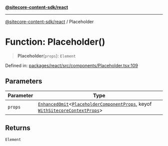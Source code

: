 [**@sitecore-content-sdk/react**](../README.md)

***

[@sitecore-content-sdk/react](../README.md) / Placeholder

# Function: Placeholder()

> **Placeholder**(`props`): `Element`

Defined in: [packages/react/src/components/Placeholder.tsx:109](https://github.com/Sitecore/content-sdk/blob/a12743cf942dfe3195e858aea63c33d67943078b/packages/react/src/components/Placeholder.tsx#L109)

## Parameters

| Parameter | Type |
| ------ | ------ |
| `props` | [`EnhancedOmit`](../type-aliases/EnhancedOmit.md)\<[`PlaceholderComponentProps`](../interfaces/PlaceholderComponentProps.md), keyof [`WithSitecoreContextProps`](../interfaces/WithSitecoreContextProps.md)\> |

## Returns

`Element`
